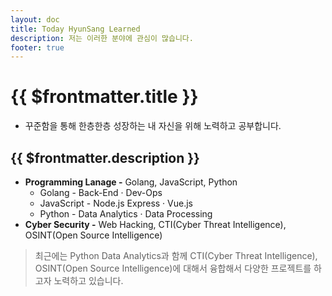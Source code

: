 ```yaml
---
layout: doc
title: Today HyunSang Learned
description: 저는 이러한 분야에 관심이 많습니다. 
footer: true
---
```


# {{ $frontmatter.title }}
- 꾸준함을 통해 한층한층 성장하는 내 자신을 위해 노력하고 공부합니다. 

## {{ $frontmatter.description }}
- **Programming Lanage -** Golang, JavaScript, Python
    - Golang - Back-End · Dev-Ops
    - JavaScript - Node.js Express · Vue.js
    - Python - Data Analytics · Data Processing
- **Cyber Security -** Web Hacking, CTI(Cyber Threat Intelligence), OSINT(Open Source Intelligence)

> 최근에는 Python Data Analytics과 함께 CTI(Cyber Threat Intelligence), OSINT(Open Source Intelligence)에 대해서 융합해서 다양한 프로젝트를 하고자 노력하고 있습니다.